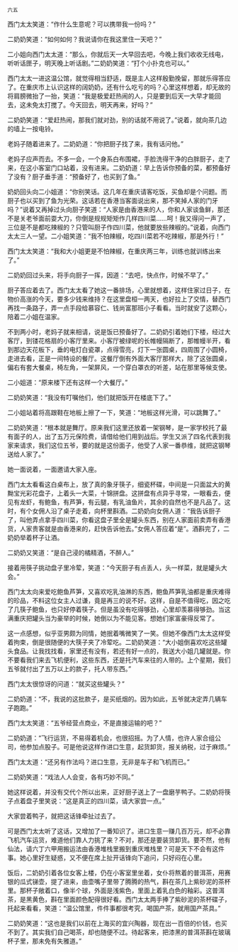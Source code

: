     六五 

   西门太太笑道：“作什么生意呢？可以携带我一份吗？”

   二奶奶笑道：“如何如何？我说请你在我这里住一天吧？”

   二小姐向西门太太道：“那么，你就后天一大早回去吧，今晚上我们收收无线电，听听话匣子，明天晚上听话剧。”二奶奶笑道：“打个小扑克也可以。”

   西门太太一进这温公馆，就觉得相当舒适，既是主人这样殷勤挽留，那就乐得答应了。在重庆市上认识这样的阔奶奶，还有什么吃亏的吗？心里这样想着，却无故的将肩膀微抬了一抬，笑道：“我是极爱赶热闹的人，只是要到后天一大早才能回去，这未免太打搅了。今天回去，明天再来，好吗？”

   二奶奶笑道：“爱赶热闹，那我们就对劲，别的话就不用说了。”说着，就向茶几边的墙上一按电铃。

   老妈子随着进来了。二奶奶道：“你把厨子找了来，我有话问他。”

   老妈子应声而去。不多一会，一个身系白布围裙，手脸洗得干净的白胖厨子，走了来，在这小客室门口站着，没有进来。二奶奶道：早上告诉你预备的菜，都预备好了没有？厨子垂手道：“预备好了，也买到了鱼。”

   奶奶回头向二小姐道：“你别笑话。这几年在重庆请客吃饭，买鱼却是个问题。而厨子也以买到了鱼为光荣。这话若在香港当客面说出来，那不笑掉人家的门牙吗？”说着又再掉过头向厨子笑道：“人家是由香港来的人，你和人家谈鱼鲜，那还不是关老爷面前耍大刀，你倒是规规矩矩作几样四川菜……呵！我又得问一声了，三位是不是都吃辣椒的？只管叫厨子作四川菜，他就要放些辣椒的。”说着，向西门太太三人一望。二小姐笑道：“我不怕辣椒，吃四川菜若不吃辣椒，那是外行！”

   西门太太笑道：“我和大小姐更是不怕辣椒，在重庆两三年，训练也就训练出来了。”

   二奶奶回过头来，将手向厨子一挥，因道：“去吧，快点作，时候不早了。”

   厨子答应着去了。西门太太看了她这一番排场，心里就想着，这样住家过日子，在物价高涨的今天，要多少钱来维持？在这里盘桓一两天，也好拉上了交情，替西门再找一条路子，弄一点手段给慕容仁、钱尚富那班小子看看。当时就安了这颗心，陪着二小姐在温家。

   不到两小时，老妈子就来相请，说是饭已预备好了。二奶奶引着她们下楼，经过大客厅，到镂花格扇的小客厅里来。小客厅被绿呢的长帷幔隔断了，那帷幔半开，看到那边天花板下，垂的电灯白瓷罩，点得雪亮，灯下一张圆桌，四周围了小圆椅，走进去看，正是一间特设的餐厅。这餐厅倒有外面大客厅那样大，除了这张圆桌，偏右有套大餐桌，椅左角，一架屏风，一个穿白罩衣的听差，站在那里等候支使。

   二小姐道：“原来楼下还有这样一个大餐厅。”

   二奶奶笑道：“我没有叮嘱他们，他们就把饭开在楼底下了。”

   二小姐站着将高跟鞋在地板上擦了一下，笑道：“地板这样光滑，可以跳舞了。”

   二奶奶笑道：“根本就是舞厅。原来我们这里还放着一架钢琴，是一家学校托了最有面子的人，出了五万元保险费，请借给他们用到战后。学生又派了四名代表到我家来请求，我们这位五爷，要的就是这份面子，他受了人家一番恭维，就把这钢琴送给人家了。”

   她一面说着，一面邀请大家入座。

   西门太太看看这白桌布上，放了真的象牙筷子，细瓷杯碟，中间是一只面盆大的黄黝宝光彩花盘子，上着头一大菜，十锦拼盘。这拼盘有点异乎寻常，一眼看去，便见有龙虾，有鲍鱼，有芦笋，有云腿，有乳油鱼片，其余的自然也不是凡品了。这时，有个女佣人沿了桌子走着，向杯里斟酒。二奶奶向女佣人道：“我告诉厨子了，叫他弄点拿手四川菜，你看这盘子里全是罐头东西，别在人家面前卖弄有香港货，人家贵客就是由香港来的，赶快告诉他去。”女佣人答应着“是”。酒斟完了，二奶奶举着杯子让酒。

   二奶奶又笑道：“是自己浸的橘精酒，不醉人。”

   接着用筷子挑动盘子里冷荤，笑道：“今天厨子有点丢人，头一样菜，就是罐头大会。”

   西门太太向来爱吃鲍鱼芦笋，又喜欢吃乳油淋的东西，鲍鱼芦笋乳油都是重庆难得的珍品，不料这位女主人过谦，竟是再三的说不好。这样，自是不值得吃，因之吃了几筷子鲍鱼，也只好停着筷子。但是虽没有吃得够劲，心里却羡慕得够劲。当这满重庆把罐头当为豪举的时候，她倒以为不能见客。想她们家富豪得反常了。

   这一点感想，似乎亚男颇为同情，她抿着嘴微笑了一笑。但她不像西门太太这样受着拘束，倒是很随便的大筷子夹了冷荤吃。二奶奶笑道：“大小姐倒喜欢吃这些罐头食品。让我找找看，家里还有没有，若还有好一点的，我送大小姐几罐就是。你不要看我们来去飞机便利，这些东西，还是托汽车来往的人带的。上个星期，我们五爷就付出了五万以上的款子，托人带东西。”

   西门太太很惊讶的问道：“就买这些罐头？”

   二奶奶道：“不，我说的这批款子，是买纸烟的。因为如此，五爷就决定弄几辆车子跑跑。”

   西门太太笑道：“五爷经营点商业，不是直接运输的吧？”

   二奶奶道：“飞行运货，不易得着机会，也很招摇。为了人情，也许人家合组公司，他参加点股子。可是他说这样作进口生意，起货卸货，报关纳税，过于麻烦。”

   西门太太道：“还另有作法吗？进口生意，无非是车子和飞机而已。”

   二奶奶笑道：“戏法人人会变，各有巧妙不同。”

   她这样说着，并没有交代个所以出来，正好厨子送上了一盘磨芋鸭子。二奶奶将筷子点着盘子里笑说：“这是真正的四川菜，请大家尝一点。”

   大家尝着鸭子，就把这话锋牵扯过去了。

   可是西门太太听了这话，又增加了一番知识了。进口生意一赚几百万元，却不必靠飞机汽车运货，难道他们靠人力挑了来？不对，那还是要装货卸货。要不然，他有仙法，请六丁六甲用搬运法由香港堆栈里搬到重庆堆栈里？可是天下不会有这件事。她心里好生疑惑，又不便在席上扯开话锋向下追问，只好闷在心里。

   饭后，二奶奶引着各位女客上楼，仍在小客室里坐着，女仆将熬着的普洱茶，用赛银的瓜式锑壶，提了进来，由壶嘴子里带了腾腾的热气，斟在茶几上紫砂泥的茶杯里。那杯子敞着口，像半个球，外面是浅紫色，里面上着乳白色的釉彩。这普洱茶，是黑黄色，斟在里面颜色配得很好看。西门太太两手捧了紫砂泥的茶杯碟子，托起来看看，笑道：“温公馆里，件件事都很考究，喝国产茶，就用国产茶具。”

   二奶奶笑道：“这也是我们以前在上海买的宜兴陶器，现在出一百倍的价钱，也买不到了。其实我们自己喝茶，却也随便不过。待起客来，把漆黑的普洱茶斟在玻璃杯子里，那未免有失雅道。”

